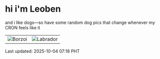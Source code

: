 # hi i'm Leoben

and i like dogs—so have some random dog pics that change whenever my CRON feels like it

|  |  |
|--------|----------|
| ![Borzoi](https://random-dog-vercel.vercel.app/api/random-borzoi?v=1759533499) | ![Labrador](https://random-dog-vercel.vercel.app/api/random-labrador?v=1759533499) |

Last updated: 2025-10-04 07:18 PHT
